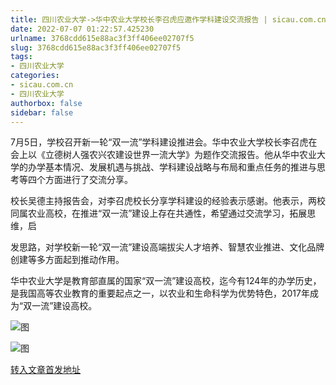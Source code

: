 ```yaml
---
title: 四川农业大学->华中农业大学校长李召虎应邀作学科建设交流报告 | sicau.com.cn
date: 2022-07-07 01:22:57.425230
urlname: 3768cdd615e88ac3f3ff406ee02707f5
slug: 3768cdd615e88ac3f3ff406ee02707f5
tags: 
- 四川农业大学
categories:
- sicau.com.cn
- 四川农业大学
authorbox: false
sidebar: false
---
```

7月5日，学校召开新一轮“双一流”学科建设推进会。华中农业大学校长李召虎在会上以《立德树人强农兴农建设世界一流大学》为题作交流报告。他从华中农业大学的办学基本情况、发展机遇与挑战、学科建设战略与布局和重点任务的推进与思考等四个方面进行了交流分享。

校长吴德主持报告会，对李召虎校长分享学科建设的经验表示感谢。他表示，两校同属农业高校，在推进“双一流”建设上存在共通性，希望通过交流学习，拓展思维，启
<!--more-->
发思路，对学校新一轮“双一流”建设高端拔尖人才培养、智慧农业推进、文化品牌创建等多方面起到推动作用。

华中农业大学是教育部直属的国家“双一流”建设高校，迄今有124年的办学历史，是我国高等农业教育的重要起点之一，以农业和生命科学为优势特色，2017年成为“双一流”建设高校。

![图](https://news.sicau.edu.cn/__local/D/EB/A2/F8DA286FAFB7867006235A3DED6_75613B7B_11D0C.jpg)

![图](https://news.sicau.edu.cn/__local/4/E1/70/D5C036004BC0194AAD623B055E0_7D8B977B_1712E.jpg)

[转入文章首发地址](https://news.sicau.edu.cn/info/1135/68709.htm)